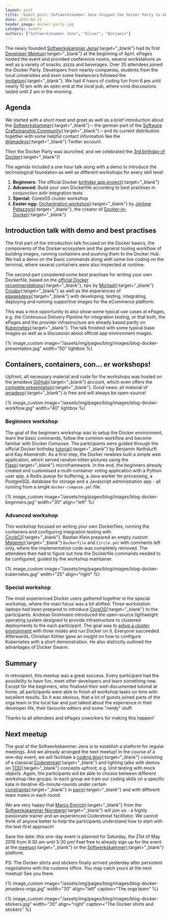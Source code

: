```yaml
---
layout: post
title: "Guest post: Softwerkskammer Jena shipped the Docker Party to ePages!"
date: 2016-04-21
header_image: docker-party.jpg
category: events
authors: ["Softwerkskammer Jena", "Oliver", "Benjamin"]
---
```


The newly founded [Softwerkskammer Jena](http://www.softwerkskammer.org/groups/jena){:target="_blank"} had its first [Developer Meetup](http://www.meetup.com/jenadevs){:target="_blank"} at the beginning of April.
ePages hosted the event and provided conference rooms, several workstations as well as a variety of snacks, pizza and beverages.
Over 35 attendees joined the Docker Party.
Developers from nearby companies, students from the local universities and even some freelancers followed the [invitation](https://github.com/jenadevs/jenadevs-meetup-001-docker-party/blob/master/orga/Softwerkskammer_Jena_Developers_Meetup_001_Docker_Party.pdf){:target="_blank"}.
We had 4 hours of coding fun from 6 pm until nearly 10 pm with an open end at the local pub, where vivid discussions lasted until 2 am in the morning.

## Agenda

We started with a short meet and greet as well as a brief introduction about the [Softwerkskammer](http://softwerkskammer.org){:target="_blank"} – the german part of the [Software Craftsmanship Community](http://manifesto.softwarecraftsmanship.org){:target="_blank"} – and its current distribution together with some helpful contact information like the [@jenadevs](https://twitter.com/jenadevs){:target="_blank"} Twitter account.

Then the Docker Party was launched, and we celebrated the [3rd birthday of Docker](https://www.docker.com/community/docker-birthday-3){:target="_blank"}!

The agenda included a one hour talk along with a demo to introduce the technological foundation as well as different workshops for every skill level:

  1. **Beginners:** The official Docker [birthday app project](https://github.com/jenadevs/docker-birthday-3){:target="_blank"}
  2. **Advanced:** Build your own Dockerfile according to best practises in conjunction with integration tests
  3. **Special:** CoresOS cluster workshop
  4. **Easter egg:** [Orchestration workshop](https://github.com/jenadevs/orchestration-workshop){:target="_blank"} by [Jérôme Petazzoni](https://twitter.com/jpetazzo){:target="_blank"}, the creator of [Docker-in-Docker](https://github.com/jpetazzo/dind){:target="_blank"}

## Introduction talk with demo and best practises

The first part of the introduction talk focused on the Docker basics, the components of the Docker ecosystem and the general tooling workflow of building images, running containers and pushing them to the Docker Hub.
We had a demo on the basic commands along with some live coding on the terminal, where several containers were also inspected at runtime.

The second part considered some best practises for writing your own Dockerfile, based on the [official Docker recommendations](https://docs.docker.com/engine/userguide/eng-image/dockerfile_best-practices){:target="_blank"}, tips by [Michael](http://crosbymichael.com/dockerfile-best-practices.html){:target="_blank"} [Crosby](http://crosbymichael.com/dockerfile-best-practices-take-2.html){:target="_blank"} as well as the experiences of [epagesdevs](http://twitter.com/epagesdevs){:target="_blank"} with developing, testing, integrating, deploying and running supportive images for the eCommerce platform.

This was a nice opportunity to also show some typical use cases at ePages, e.g. the Continuous Delivery Pipeline for integration testing, or that both, the ePages and the provider infrastructure are already based partly on [Kubernetes](http://kubernetes.io){:target="_blank"}.
The talk finished with some typical base images as well as a discussion about official app environment images.

{% image_custom image="/assets/img/pages/blog/images/blog-docker-presentation.jpg" width="50" lightbox %}

## Containers, containers, con... er workshops!

Upfront, all necessary material and code for the workshops was hosted on the jenadevs [GitHub](https://github.com/jenadevs){:target="_blank"} account, which even offers the [complete presentation](https://github.com/jenadevs/jenadevs-meetup-001-docker-party){:target="_blank"}.
Good news: all material of [jenadevs](https://github.com/jenadevs){:target="_blank"} is free and will always be open-source!

{% image_custom image="/assets/img/pages/blog/images/blog-docker-workflow.jpg" width="40" lightbox %}

### Beginners workshop

The goal of the beginners workshop was to setup the Docker environment, learn the basic commands, follow the common workflow and become familiar with Docker Compose.
The participants were guided through the official Docker birthday [tutorial](https://github.com/jenadevs/docker-birthday-3/blob/master/tutorial.md){:target="_blank"} by Benjamin Nothdurft and Kay Abendroth.
As a first step, the Docker newbies built a simple web application, which served random kitten pictures using the [Flask](http://flask.pocoo.org){:target="_blank"} microframework.
In the end, the beginners already created and customised a multi-container voting application with a Python user app, a Redis queue for buffering, a Java worker for processing, a PostgreSQL database for storage and a Javascript administration app - all running from a single `docker-compose.yml` file.

{% image_custom image="/assets/img/pages/blog/images/blog-docker-beginners.jpg" width="30" align="left" %}

### Advanced workshop

This workshop focused on writing your own Dockerfiles, running the containers and configuring integration testing with [CircleCI](https://circleci.com){:target="_blank"}.
Bastian Klein prepared an empty custom [Magento](https://magento.com){:target="_blank"} `Dockerfile` and `Circle.yml` with comments left only, where the implementation code was completely removed.
The attendees then had to figure out how the Dockerfile commands needed to be configured, guided by the workshop maintainer.

{% image_custom image="/assets/img/pages/blog/images/blog-docker-kubernetes.jpg" width="25" align="right" %}

### Special workshop

The most experienced Docker users gathered together in the special workshop, where the main focus was a bit shifted.
Three workstation laptops had been prepared to introduce [CoreOS](https://coreos.com){:target="_blank"} to the participants.
Andreas Grohmann introduced the open-source lightweight operating system designed to provide infrastructure to clustered deployments to the each participant.
The goal was to [setup a cluster environment](/blog/tech-stories/how-to-setup-a-coreos-cluster-on-windows-and-centos/) with three nodes and run Docker on it.
Everyone succeeded.
Afterwards, Christian Köhler gave an insight on how to configure Kubernetes with a short demonstration.
He also distinctly outlined the advantages of Docker Swarm.

## Summary

In retrospect, this meetup was a great success.
Every participant had the possibility to have fun, meet other developers and learn something new.
Except for the beginners, who finalised their well-documented tutorial at home, all participants were able to finish all workshop tasks on time with excellent results.
So it was obvious, that a lot of guests joined parts of the orga team in the local bar and just talked about the experience in their developer life, their favourite editors and some "nerdy" stuff.

Thanks to all attendees and ePages coworkers for making this happen!

## Next meetup

The goal of the Softwerkskammer Jena is to establish a platform for regular meetings.
And we already arranged the next meetup!
In the course of a one-day event, we will facilitate a [coding dojo](http://codingdojo.org){:target="_blank"} consisting of a classical [Coderetreat](http://coderetreat.org){:target="_blank"} and lighting talks with demos on [TDD](https://en.wikipedia.org/wiki/Test-driven_development){:target="_blank"} concepts upfront, e.g. Unit testing with mock objects.
Again, the participants will be able to choose between different workshop-like groups.
In each group we train our coding skills on a specific kata in iterative 45-minute-rounds under certain [constraints](http://coderetreat.org/facilitating/activity-catalog){:target="_blank"} in [pairs](https://en.wikipedia.org/wiki/Pair_programming){:target="_blank"} and with different team mates in each round.

We are very happy that [Marco Emrich](https://twitter.com/marcoemrich){:target="_blank"} from the [Softwerkskammer Nürnberg](https://www.softwerkskammer.org/groups/nuernberg){:target="_blank"} will join us - a highly passionate trainer and an experienced Coderetreat facilitator.
We cannot think of anyone better to help the participants understand how to start with the test-first approach!

Save the date: this one-day event is planned for Saturday, the 21st of May 2016 from 9:30 am until 5:30 pm!
Feel free to already sign up for the event at the [meetup](http://www.meetup.com/jenadevs){:target="_blank"} or the [Softwerkskammer](https://www.softwerkskammer.org/groups/jena){:target="_blank"} platform.

PS: The Docker shirts and stickers finally arrived yesterday after persistent negotiations with the customs office.
You may catch yours at the next meetup!
See you there.

{% image_custom image="/assets/img/pages/blog/images/blog-docker-jenadevs-orga.jpg" width="30" align="left" caption="The orga team" %}

{% image_custom image="/assets/img/pages/blog/images/blog-docker-stickers.jpg" width="30" align="right" caption="The Docker shirts and stickers" %}
